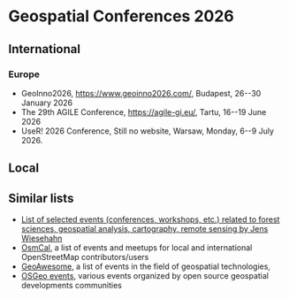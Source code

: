 
# Geospatial Conferences 2026

## International

### Europe

  - GeoInno2026, https://www.geoinno2026.com/, Budapest, 26--30 January 2026
  - The 29th AGILE Conference, https://agile-gi.eu/, Tartu, 16--19 June 2026
  - UseR! 2026 Conference, Still no website, Warsaw, Monday, 6--9 July 2026. 

## Local

## Similar lists

- [List of selected events (conferences, workshops, etc.) related to forest sciences, geospatial analysis, cartography, remote sensing by Jens Wiesehahn](https://github.com/wiesehahn/conferences)
- [OsmCal](https://osmcal.org/), a list of events and meetups for local and international OpenStreetMap contributors/users
- [GeoAwesome](https://geoawesome.com/events/), a list of events in the field of geospatial technologies,
- [OSGeo events](https://www.osgeo.org/events/), various events organized by open source geospatial developments communities
